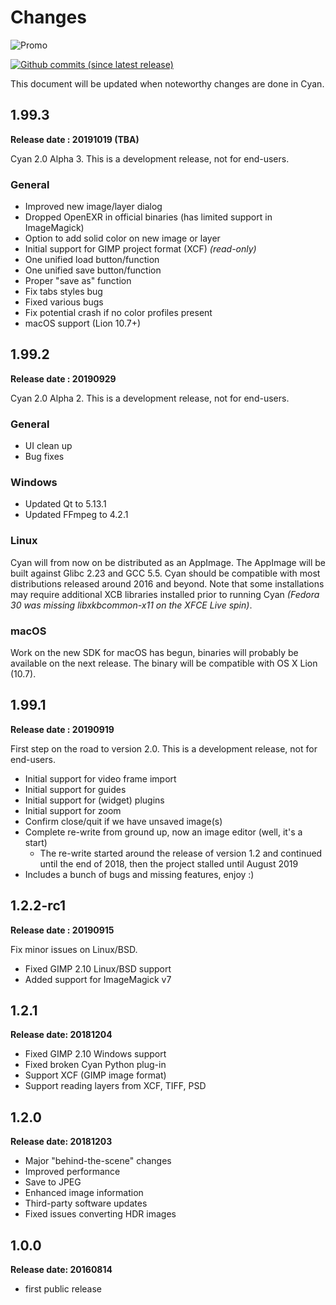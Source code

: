 # Changes

![Promo](https://github.com/rodlie/cyan/raw/master/docs/images/cyan-promo-02.png)

[![Github commits (since latest release)](https://img.shields.io/github/commits-since/rodlie/cyan/latest.svg)](https://github.com/rodlie/cyan)

This document will be updated when noteworthy changes are done in Cyan.

## 1.99.3

**Release date : 20191019 (TBA)**

Cyan 2.0 Alpha 3. This is a development release, not for end-users.

### General

  * Improved new image/layer dialog
  * Dropped OpenEXR in official binaries (has limited support in ImageMagick)
  * Option to add solid color on new image or layer
  * Initial support for GIMP project format (XCF) *(read-only)*
  * One unified load button/function
  * One unified save button/function
  * Proper "save as" function
  * Fix tabs styles bug
  * Fixed various bugs
  * Fix potential crash if no color profiles present
  * macOS support (Lion 10.7+)

## 1.99.2

**Release date : 20190929**

Cyan 2.0 Alpha 2. This is a development release, not for end-users.

### General

* UI clean up
* Bug fixes

### Windows

* Updated Qt to 5.13.1
* Updated FFmpeg to 4.2.1

### Linux

Cyan will from now on be distributed as an AppImage. The AppImage will be built against Glibc 2.23 and GCC 5.5. Cyan should be compatible with most distributions released around 2016 and beyond. Note that some installations may require additional XCB libraries installed prior to running Cyan *(Fedora 30 was missing libxkbcommon-x11 on the XFCE Live spin)*.

### macOS

Work on the new SDK for macOS has begun, binaries will probably be available on the next release. The binary will be compatible with OS X Lion (10.7).

## 1.99.1

**Release date : 20190919**

First step on the road to version 2.0. This is a development release, not for end-users.

* Initial support for video frame import
* Initial support for guides
* Initial support for (widget) plugins
* Initial support for zoom
* Confirm close/quit if we have unsaved image(s)
* Complete re-write from ground up, now an image editor (well, it's a start)
  * The re-write started around the release of version 1.2 and continued until the end of 2018, then the project stalled until August 2019
* Includes a bunch of bugs and missing features, enjoy :)

## 1.2.2-rc1

**Release date : 20190915**

Fix minor issues on Linux/BSD.

* Fixed GIMP 2.10 Linux/BSD support
* Added support for ImageMagick v7

## 1.2.1

**Release date: 20181204** 

* Fixed GIMP 2.10 Windows support
* Fixed broken Cyan Python plug-in
* Support XCF (GIMP image format)
* Support reading layers from XCF, TIFF, PSD

## 1.2.0

**Release date: 20181203**

 * Major "behind-the-scene" changes
 * Improved performance
 * Save to JPEG
 * Enhanced image information
 * Third-party software updates
 * Fixed issues converting HDR images

## 1.0.0

**Release date: 20160814**

 * first public release
